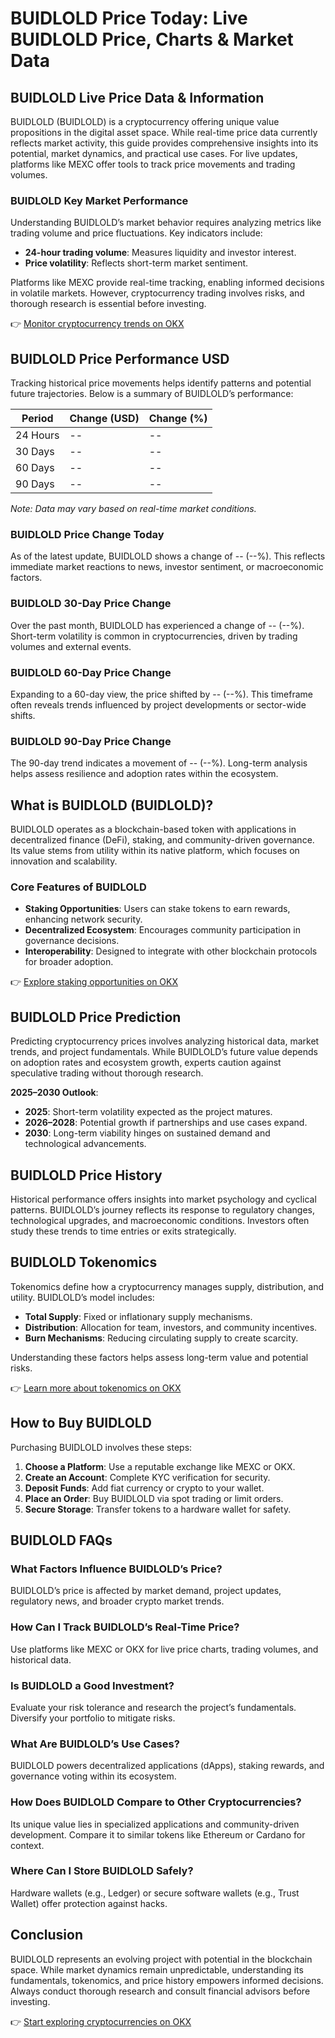 # BUIDLOLD Price Today: Live BUIDLOLD Price, Charts & Market Data

## BUIDLOLD Live Price Data & Information  
BUIDLOLD (BUIDLOLD) is a cryptocurrency offering unique value propositions in the digital asset space. While real-time price data currently reflects market activity, this guide provides comprehensive insights into its potential, market dynamics, and practical use cases. For live updates, platforms like MEXC offer tools to track price movements and trading volumes.  

### BUIDLOLD Key Market Performance  
Understanding BUIDLOLD’s market behavior requires analyzing metrics like trading volume and price fluctuations. Key indicators include:  
- **24-hour trading volume**: Measures liquidity and investor interest.  
- **Price volatility**: Reflects short-term market sentiment.  

Platforms like MEXC provide real-time tracking, enabling informed decisions in volatile markets. However, cryptocurrency trading involves risks, and thorough research is essential before investing.  

👉 [Monitor cryptocurrency trends on OKX](https://bit.ly/okx-bonus)  

## BUIDLOLD Price Performance USD  
Tracking historical price movements helps identify patterns and potential future trajectories. Below is a summary of BUIDLOLD’s performance:  

| Period          | Change (USD) | Change (%) |  
|-----------------|--------------|-----------|  
| 24 Hours        | --           | --        |  
| 30 Days         | --           | --        |  
| 60 Days         | --           | --        |  
| 90 Days         | --           | --        |  

*Note: Data may vary based on real-time market conditions.*  

### BUIDLOLD Price Change Today  
As of the latest update, BUIDLOLD shows a change of -- (--%). This reflects immediate market reactions to news, investor sentiment, or macroeconomic factors.  

### BUIDLOLD 30-Day Price Change  
Over the past month, BUIDLOLD has experienced a change of -- (--%). Short-term volatility is common in cryptocurrencies, driven by trading volumes and external events.  

### BUIDLOLD 60-Day Price Change  
Expanding to a 60-day view, the price shifted by -- (--%). This timeframe often reveals trends influenced by project developments or sector-wide shifts.  

### BUIDLOLD 90-Day Price Change  
The 90-day trend indicates a movement of -- (--%). Long-term analysis helps assess resilience and adoption rates within the ecosystem.  

## What is BUIDLOLD (BUIDLOLD)?  
BUIDLOLD operates as a blockchain-based token with applications in decentralized finance (DeFi), staking, and community-driven governance. Its value stems from utility within its native platform, which focuses on innovation and scalability.  

### Core Features of BUIDLOLD  
- **Staking Opportunities**: Users can stake tokens to earn rewards, enhancing network security.  
- **Decentralized Ecosystem**: Encourages community participation in governance decisions.  
- **Interoperability**: Designed to integrate with other blockchain protocols for broader adoption.  

👉 [Explore staking opportunities on OKX](https://bit.ly/okx-bonus)  

## BUIDLOLD Price Prediction  
Predicting cryptocurrency prices involves analyzing historical data, market trends, and project fundamentals. While BUIDLOLD’s future value depends on adoption rates and ecosystem growth, experts caution against speculative trading without thorough research.  

**2025–2030 Outlook**:  
- **2025**: Short-term volatility expected as the project matures.  
- **2026–2028**: Potential growth if partnerships and use cases expand.  
- **2030**: Long-term viability hinges on sustained demand and technological advancements.  

## BUIDLOLD Price History  
Historical performance offers insights into market psychology and cyclical patterns. BUIDLOLD’s journey reflects its response to regulatory changes, technological upgrades, and macroeconomic conditions. Investors often study these trends to time entries or exits strategically.  

## BUIDLOLD Tokenomics  
Tokenomics define how a cryptocurrency manages supply, distribution, and utility. BUIDLOLD’s model includes:  
- **Total Supply**: Fixed or inflationary supply mechanisms.  
- **Distribution**: Allocation for team, investors, and community incentives.  
- **Burn Mechanisms**: Reducing circulating supply to create scarcity.  

Understanding these factors helps assess long-term value and potential risks.  

👉 [Learn more about tokenomics on OKX](https://bit.ly/okx-bonus)  

## How to Buy BUIDLOLD  
Purchasing BUIDLOLD involves these steps:  
1. **Choose a Platform**: Use a reputable exchange like MEXC or OKX.  
2. **Create an Account**: Complete KYC verification for security.  
3. **Deposit Funds**: Add fiat currency or crypto to your wallet.  
4. **Place an Order**: Buy BUIDLOLD via spot trading or limit orders.  
5. **Secure Storage**: Transfer tokens to a hardware wallet for safety.  

## BUIDLOLD FAQs  

### What Factors Influence BUIDLOLD’s Price?  
BUIDLOLD’s price is affected by market demand, project updates, regulatory news, and broader crypto market trends.  

### How Can I Track BUIDLOLD’s Real-Time Price?  
Use platforms like MEXC or OKX for live price charts, trading volumes, and historical data.  

### Is BUIDLOLD a Good Investment?  
Evaluate your risk tolerance and research the project’s fundamentals. Diversify your portfolio to mitigate risks.  

### What Are BUIDLOLD’s Use Cases?  
BUIDLOLD powers decentralized applications (dApps), staking rewards, and governance voting within its ecosystem.  

### How Does BUIDLOLD Compare to Other Cryptocurrencies?  
Its unique value lies in specialized applications and community-driven development. Compare it to similar tokens like Ethereum or Cardano for context.  

### Where Can I Store BUIDLOLD Safely?  
Hardware wallets (e.g., Ledger) or secure software wallets (e.g., Trust Wallet) offer protection against hacks.  

## Conclusion  
BUIDLOLD represents an evolving project with potential in the blockchain space. While market dynamics remain unpredictable, understanding its fundamentals, tokenomics, and price history empowers informed decisions. Always conduct thorough research and consult financial advisors before investing.  

👉 [Start exploring cryptocurrencies on OKX](https://bit.ly/okx-bonus)  
